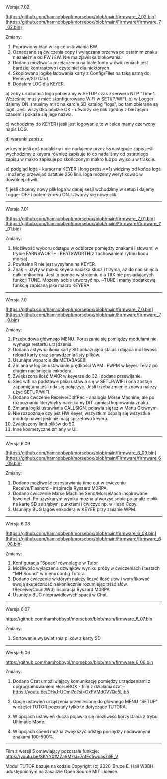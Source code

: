 Wersja 7.02

[https://github.com/hamhobbypl/morsebox/blob/main/firmware_7_02.bin](https://github.com/hamhobbypl/morsebox/blob/main/Firmware/firmware_7_02.bin)

Zmiany:
1. Poprawiony błąd w logice ustawiania BW.
2. Oznaczane są ćwiczenia copy i wyłączana przerwa po ostatnim znaku niezależnie od FW i BW. Nie ma zjawiska blokowania.
3. Dodano możliwość przełączenia na białe fonty w ćwiczeniach jest bardziej kontrastowo i czytelniej dla niektórych.
4. Skopiowano logikę ładowania karty z Config/Files na taką samą do Receive/SD Card.
5. Dodałem LOG dla KEYER.

a) żeby uruchomić loga pobieramy w SETUP czas z serwera NTP "Time". Wcześniej musiy mieć skonfigurowane WIFI w SETUP/WIFI.
b) w Logger dajemy ON. (musimy mieć na karcie SD katalog "logs", bo tam zbierane są logi).  Jeśli wszystko pójdzie OK -  utworzy się plik zgodny z bieżącym czasem i pokaże się jego nazwa.

c) wchodzimy do KEYER i jeśli jest logowanie to w belce mamy czerwony napis LOG.

d) warunki zapisu:

w keyer jeśli coś nadaliśmy i nie nadajemy przez 5s następuje zapis
jeśli wychodzimy z keyera również zapisuje to co nadaliśmy od ostatniego zapisu
w makro zapisuje po skończonym makro lub po wyjściu w trakcie.

e) podgląd loga - kursor na KEYER i long press >=1s
widzimy od końca loga i możemy przewijać ostatnie 256 linii.
loga możemy weryfikować w dowolnej chwili.

f) jeśli chcemy nowy plik loga w danej sesji wchodzimy w setup i dajemy Logger OFF i potem znowu ON. Utworzy się nowy plik. 


*******************************************************

Wersja 7.01

[https://github.com/hamhobbypl/morsebox/blob/main/firmware_7_01.bin](https://github.com/hamhobbypl/morsebox/blob/main/Firmware/firmware_7_01.bin)

Zmiany:
1. Możliwość wyboru odstępu w odbiorze pomiędzy znakami i słowami w trybie FARNSWORTH i BEATSWORTH(z zachowaniem rytmu kodu morsa).
2. Powitalne R nie jest wysyłane na KEYER.
3. Znak ~ użyty w makro keyera naciska klucz i trzyma, aż do naciśnięcia gałki enkodera. Jest to pomoc w strojeniu dla TRX nie posiadających funkcji TUNE.
Możemy sobie utworzyć np. ~TUNE i mamy dodatkową funkcję zapisaną jako macro KEYERA.


*******************************************************

Wersja 7.0

[https://github.com/hamhobbypl/morsebox/blob/main/firmware_7_0.bin](https://github.com/hamhobbypl/morsebox/blob/main/Firmware/firmware_7_0.bin)

Zmiany:
1. Przebudowa głównego MENU. Poruszanie się pomiędzy modułami nie wymaga restartu urządzenia.
2. Dodana aktywna ikona karty SD pokazująca status i dająca możliwość reload karty oraz sprawdzenia listy plików.
3. Usunięte wsparcie dla METABASE!!!
4. Zmiana w logice ustawianie prędkości WPM i FWPM w keyer. Teraz po długim naciśnięciu enkodera.
5. Zwiększona ilość MAKR w keyerze do 32 i dodane przewijanie.
6. Sieć wifi na podstawie pliku ustawia się w SETUP/WIFI i ona zostaje zapamiętana jeśli uda się połączyć. Jeśli trzeba zmienić znowu należy użyć SETUP/WIFI.
7. Dodano ćwczenie Receive/DitIfRec - analogia Morse Machine, ale po rozpoznaniu litery/cyfry naciskamy DIT zamiast kopiowania znaku.
8. Zmiana logiki ustawiania CALLSIGN, pojawia się też w Menu Głównym.
9. Nie rozpoznaje czy jest HW Keyer, wszystkim odpalą się wszystkie moduły nawet jeśli nie mają sprzętowo keyera.
10. Zwiększony limit plików do 50.
11. Inne kosmetyczne zmiany w UI.

*******************************************************

Wersja 6.09

[https://github.com/hamhobbypl/morsebox/blob/main/firmware_6_09.bin](https://github.com/hamhobbypl/morsebox/blob/main/Firmware/firmware_6_09.bin)

Zmiany:

1. Dodano możliwość przestawiania time out w ćwiczeniu Receive/Flashcrd - inspiracja Ryszard M0RPA.
2. Dodano ćwiczenie Morse Machine Send/MorseMach inspirowane lcwo.net. Po uzyskanym wyniku można utworzyć sobie po analizie plik na kartę SD ze słabymi punktami i ćwiczyć np. w Head Copy.
3. Usunięty BUG lagów enkodera w KEYER przy zmianie WPM.

*******************************************************

Wersja 6.08

[https://github.com/hamhobbypl/morsebox/blob/main/firmware_6_08.bin](https://github.com/hamhobbypl/morsebox/blob/main/Firmware/firmware_6_08.bin)


Zmiany:

1. Konfiguracja "Speed" równolegle w Tutor
2. Możliwość wyłączenia dźwięków wyniku próby w ćwiczeniach i testach "MH Sound" w menu config Tutora. 
3. Dodano ćwiczenie w którym należy liczyć ilość słów i weryfikować swoją skuteczność niekoniecznie rozumiejąc treść słów.
(Receive/CountWrd) inspiracja Ryszard M0RPA
4. Usunięty BUG nieprawidłowych spacji w Chat.



*******************************************************
Wersja 6.07

https://github.com/hamhobbypl/morsebox/blob/main/firmware_6_07.bin


Zmiany:

1. Sortowanie wyświetlania plików z karty SD


*******************************************************


Wersja 6.06


https://github.com/hamhobbypl/morsebox/blob/main/firmware_6_06.bin

Zmiany:

1. Dodano Czat umożliwiający komunikację pomiędzy urządzeniami z opgrogramowaniem MorseBOX - film z działania czat - https://youtu.be/DHyJ-UOmI7o?si=OxFVMdOVVQe5Ljb5

2. Opcje ustawień urządzenia przeniesione do głównego MENU "SETUP" w części TUTOR pozostały tylko te dotyczące TUTORA.

3. W opcjach ustawień klucza pojawiła się możliwość korzystania z trybu Ultimatic Mode.

4. W opcjach speed można zwiększyć odstęp pomiędzy nadawanymi znakami 100-500%. 

*******************************************************

Film z wersji 5 omawiający pozostałe funkcje: https://youtu.be/SKYY0fMZa9M?si=7nfEo5wuas7iSE_V




Moduł TUTOR bazuje na kodzie Copyright (c) 2020, Bruce E. Hall W8BH udostępnionym na zasadzie Open Source MIT License.
